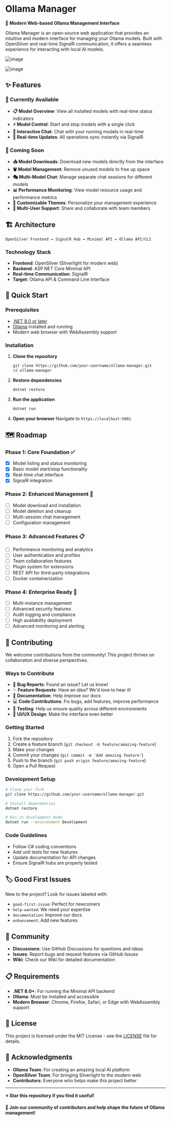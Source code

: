 # Ollama Manager

🚀 **Modern Web-based Ollama Management Interface**

Ollama Manager is an open-source web application that provides an intuitive and modern interface for managing your Ollama models. Built with OpenSilver and real-time SignalR communication, it offers a seamless experience for interacting with local AI models.

![image](https://github.com/user-attachments/assets/8c3bcfc6-ae3f-4d58-9cce-f18285506f1c)

![image](https://github.com/user-attachments/assets/1daeb5bd-a1d9-4cd0-bc15-3fd779950a4b)


## ✨ Features

### 🎯 Currently Available
- **📋 Model Overview**: View all installed models with real-time status indicators
- **⚡ Model Control**: Start and stop models with a single click
- **💬 Interactive Chat**: Chat with your running models in real-time
- **🔄 Real-time Updates**: All operations sync instantly via SignalR

### 🔮 Coming Soon
- **📥 Model Downloads**: Download new models directly from the interface
- **🗑️ Model Management**: Remove unused models to free up space
- **🎭 Multi-Model Chat**: Manage separate chat sessions for different models
- **📊 Performance Monitoring**: View model resource usage and performance metrics
- **🎨 Customizable Themes**: Personalize your management experience
- **👥 Multi-User Support**: Share and collaborate with team members

## 🏗️ Architecture

```
OpenSilver Frontend ↔ SignalR Hub ↔ Minimal API ↔ Ollama API/CLI
```

### Technology Stack
- **Frontend**: OpenSilver (Silverlight for modern web)
- **Backend**: ASP.NET Core Minimal API
- **Real-time Communication**: SignalR
- **Target**: Ollama API & Command Line Interface

## 🚀 Quick Start

### Prerequisites
- [.NET 8.0 or later](https://dotnet.microsoft.com/download)
- [Ollama](https://ollama.ai/) installed and running
- Modern web browser with WebAssembly support

### Installation

1. **Clone the repository**
   ```bash
   git clone https://github.com/your-username/ollama-manager.git
   cd ollama-manager
   ```

2. **Restore dependencies**
   ```bash
   dotnet restore
   ```

3. **Run the application**
   ```bash
   dotnet run
   ```

4. **Open your browser**
   Navigate to `https://localhost:5001`

## 🗺️ Roadmap

### Phase 1: Core Foundation ✅
- [x] Model listing and status monitoring
- [x] Basic model start/stop functionality
- [x] Real-time chat interface
- [x] SignalR integration

### Phase 2: Enhanced Management 🚧
- [ ] Model download and installation
- [ ] Model deletion and cleanup
- [ ] Multi-session chat management
- [ ] Configuration management

### Phase 3: Advanced Features 📋
- [ ] Performance monitoring and analytics
- [ ] User authentication and profiles
- [ ] Team collaboration features
- [ ] Plugin system for extensions
- [ ] REST API for third-party integrations
- [ ] Docker containerization

### Phase 4: Enterprise Ready 🎯
- [ ] Multi-instance management
- [ ] Advanced security features
- [ ] Audit logging and compliance
- [ ] High availability deployment
- [ ] Advanced monitoring and alerting

## 🤝 Contributing

We welcome contributions from the community! This project thrives on collaboration and diverse perspectives.

### Ways to Contribute
- 🐛 **Bug Reports**: Found an issue? Let us know!
- ✨ **Feature Requests**: Have an idea? We'd love to hear it!
- 📝 **Documentation**: Help improve our docs
- 💻 **Code Contributions**: Fix bugs, add features, improve performance
- 🧪 **Testing**: Help us ensure quality across different environments
- 🎨 **UI/UX Design**: Make the interface even better

### Getting Started
1. Fork the repository
2. Create a feature branch (`git checkout -b feature/amazing-feature`)
3. Make your changes
4. Commit your changes (`git commit -m 'Add amazing feature'`)
5. Push to the branch (`git push origin feature/amazing-feature`)
6. Open a Pull Request

### Development Setup
```bash
# Clone your fork
git clone https://github.com/your-username/ollama-manager.git

# Install dependencies
dotnet restore

# Run in development mode
dotnet run --environment Development
```

### Code Guidelines
- Follow C# coding conventions
- Add unit tests for new features
- Update documentation for API changes
- Ensure SignalR hubs are properly tested

## 🏷️ Good First Issues

New to the project? Look for issues labeled with:
- `good-first-issue`: Perfect for newcomers
- `help-wanted`: We need your expertise
- `documentation`: Improve our docs
- `enhancement`: Add new features

## 💬 Community

- **Discussions**: Use GitHub Discussions for questions and ideas
- **Issues**: Report bugs and request features via GitHub Issues
- **Wiki**: Check our Wiki for detailed documentation

## 📋 Requirements

- **.NET 8.0+**: For running the Minimal API backend
- **Ollama**: Must be installed and accessible
- **Modern Browser**: Chrome, Firefox, Safari, or Edge with WebAssembly support

## 📄 License

This project is licensed under the MIT License - see the [LICENSE](LICENSE) file for details.

## 🙏 Acknowledgments

- **Ollama Team**: For creating an amazing local AI platform
- **OpenSilver Team**: For bringing Silverlight to the modern web
- **Contributors**: Everyone who helps make this project better

---

**⭐ Star this repository if you find it useful!**

**🤝 Join our community of contributors and help shape the future of Ollama management!**
